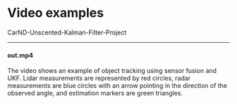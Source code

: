 # Video examples

CarND-Unscented-Kalman-Filter-Project

---

#### out.mp4

The video shows an example of object tracking using sensor fusion and UKF. Lidar measurements are represented by red circles, radar measurements are blue circles with an arrow pointing in the direction of the observed angle, and estimation markers are green triangles.


